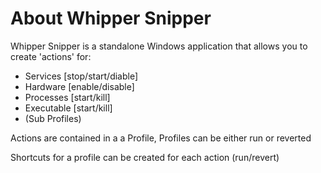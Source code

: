 # About Whipper Snipper

Whipper Snipper is a standalone Windows application that allows you to create 'actions' for:

- Services [stop/start/diable]
- Hardware [enable/disable]
- Processes [start/kill]
- Executable [start/kill]
- (Sub Profiles)

Actions are contained in a a Profile, Profiles can be either run or reverted

Shortcuts for a profile can be created for each action (run/revert)
